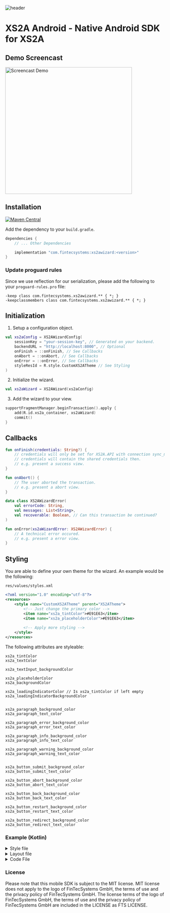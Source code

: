 ![header](https://fintecsystems.com/android-sdk-header.jpg)
# XS2A Android - Native Android SDK for XS2A

## Demo Screencast
<img src="https://fintecsystems.com/android_sdk_testbank_screencast.webp" alt="Screencast Demo" height="400"/>

## Installation
[![Maven Central](https://img.shields.io/maven-central/v/com.fintecsystems/xs2awizard.svg?label=Maven%20Central)](https://search.maven.org/search?q=g:%22com.fintecsystems%22%20AND%20a:%22xs2awizard%22)

Add the dependency to your `build.gradle`.

```gradle
dependencies {
    // ... Other Dependencies

    implementation "com.fintecsystems:xs2awizard:<version>"
}
```

### Update proguard rules

Since we use reflection for our serialization, please add the following to your 
`proguard-rules.pro` file:

```
-keep class com.fintecsystems.xs2awizard.** { *; }
-keepclassmembers class com.fintecsystems.xs2awizard.** { *; }
```

## Initialization

1. Setup a configuration object.

```kotlin
val xs2aConfig = XS2AWizardConfig(
    sessionKey = "your-session-key", // Generated on your backend.
    backendURL = "http://localhost:8000", // Optional
    onFinish = ::onFinish, // See Callbacks
    onAbort = ::onAbort, // See Callbacks
    onError = ::onError, // See Callbacks
    styleResId = R.style.CustomXS2ATheme // See Styling
)
```

2. Initialize the wizard.

```kotlin
val xs2aWizard = XS2AWizard(xs2aConfig)
```

3. Add the wizard to your view.

```kotlin
supportFragmentManager.beginTransaction().apply {
    add(R.id.xs2a_container, xs2aWizard)
    commit()
}
```

## Callbacks

```kotlin
fun onFinish(credentials: String?) {
    // credentials will only be set for XS2A.API with connection sync_mode set to "shared"
    // credentials will contain the shared credentials then.
    // e.g. present a success view.
}
```

```kotlin
fun onAbort() {
    // The user aborted the transaction.
    // e.g. present a abort view.
}
```

```kotlin
data class XS2AWizardError(
    val errorCode: String,
    val messages: List<String>,
    val recoverable: Boolean, // Can this transaction be continued?
)

fun onError(xs2aWizardError: XS2AWizardError) {
    // A technical error occured.
    // e.g. present a error view.
}
```

## Styling

You are able to define your own theme for the wizard.
An example would be the following:

`res/values/styles.xml`
```xml
<?xml version="1.0" encoding="utf-8"?>
<resources>
    <style name="CustomXS2ATheme" parent="XS2ATheme">
        <!-- Just change the primary color -->
        <item name="xs2a_tintColor">#E91E63</item>
        <item name="xs2a_placeholderColor">#E91E63</item>
        
        <!-- Apply more styling -->
    </style>
</resources>
```

The following attributes are styleable:
```
xs2a_tintColor
xs2a_textColor

xs2a_textInput_backgroundColor

xs2a_placeholderColor
xs2a_backgroundColor

xs2a_loadingIndicatorColor // Is xs2a_tintColor if left empty
xs2a_loadingIndicatorBackgroundColor


xs2a_paragraph_background_color
xs2a_paragraph_text_color

xs2a_paragraph_error_background_color
xs2a_paragraph_error_text_color

xs2a_paragraph_info_background_color
xs2a_paragraph_info_text_color

xs2a_paragraph_warning_background_color
xs2a_paragraph_warning_text_color


xs2a_button_submit_background_color
xs2a_button_submit_text_color

xs2a_button_abort_background_color
xs2a_button_abort_text_color

xs2a_button_back_background_color
xs2a_button_back_text_color

xs2a_button_restart_background_color
xs2a_button_restart_text_color

xs2a_button_redirect_background_color
xs2a_button_redirect_text_color
```

### Example (Kotlin)
<details>
    <summary>Style file</summary>

`res/values/styles.xml`
```xml
<?xml version="1.0" encoding="utf-8"?>
<resources>
    <style name="CustomXS2ATheme" parent="XS2ATheme">
        <item name="xs2a_tintColor">#E91E63</item>
        <item name="xs2a_placeholderColor">#E91E63</item>

        <item name="xs2a_button_submit_background_color">#E91E63</item>
        <item name="xs2a_button_submit_text_color">#000</item>
        <item name="xs2a_button_abort_background_color">#E91E63</item>
        <item name="xs2a_button_abort_text_color">#000</item>
        <item name="xs2a_button_back_background_color">#673AB7</item>
        <item name="xs2a_button_back_text_color">#fff</item>
        <item name="xs2a_button_restart_background_color">#ffff00</item>
        <item name="xs2a_button_restart_text_color">#000</item>
        <item name="xs2a_button_redirect_background_color">#000</item>
        <item name="xs2a_button_redirect_text_color">#fff</item>
    </style>
</resources>
```
</details>

<details>
    <summary>Layout file</summary>

`res/layout/activity_main.xml`
```xml
<?xml version="1.0" encoding="utf-8"?>
<FrameLayout xmlns:android="http://schemas.android.com/apk/res/android"
    xmlns:tools="http://schemas.android.com/tools"
    android:layout_width="match_parent"
    android:layout_height="match_parent"
    tools:context="com.fintecsystems.xs2awizard_example.MainActivity">
    <FrameLayout
        android:id="@+id/xs2a_wizard_container"
        android:layout_width="match_parent"
        android:layout_height="match_parent">
    </FrameLayout>
</FrameLayout>
```
</details>

<details>
    <summary>Code File</summary>

`java/com/fintecsystems/xs2awizard_example/MainActivity.kt`
```kotlin
package com.fintecsystems.xs2awizard_example

import android.os.Bundle
import android.util.Log
import androidx.appcompat.app.AppCompatActivity
import com.fintecsystems.xs2awizard.XS2AWizard
import com.fintecsystems.xs2awizard.XS2AWizard.XS2AWizardConfig


private const val TAG = "MainActivity"

class MainActivity : AppCompatActivity() {
    override fun onCreate(savedInstanceState: Bundle?) {
        super.onCreate(savedInstanceState)
        setContentView(R.layout.activity_main)

        val xS2AWizardConfig = XS2AWizardConfig(
            sessionKey = "your-session-key",
            styleResId = R.style.CustomXS2ATheme,
            onFinish = ::onFinish,
            onAbort = ::onAbort,
        )

        val xs2aWizard = XS2AWizard(xS2AWizardConfig)

        supportFragmentManager.beginTransaction().let {
            it.add(R.id.xs2a_wizard_container, xs2aWizard)
            it.commit()
        }
    }

    private fun onFinish(credentials: String?) {
        Log.d(TAG, "onFinish: $credentials")
    }

    private fun onAbort() {
        Log.d(TAG, "onAbort")
    }
}
```
</details>

### License

Please note that this mobile SDK is subject to the MIT license. MIT license does not apply to the logo of FinTecSystems GmbH, the terms of use and the privacy policy of FinTecSystems GmbH. The license terms of the logo of FinTecSystems GmbH, the terms of use and the privacy policy of FinTecSystems GmbH are included in the LICENSE as FTS LICENSE.
